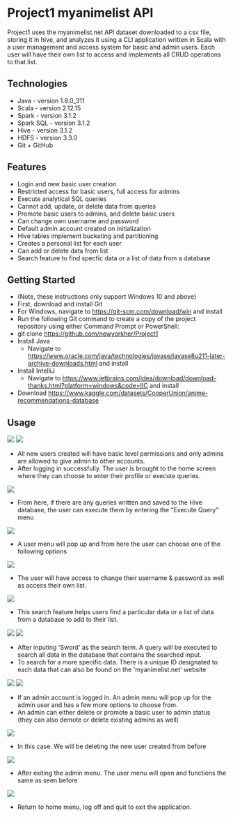 # Project1 myanimelist API

Project1 uses the myanimelist.net API dataset downloaded to a csv file, storing it in hive, and analyzes 
it using a CLI application written in Scala with a user management and access system for basic and admin users.
Each user will have their own list to access and implements all CRUD operations to that list.

## Technologies
- Java - version 1.8.0_311
- Scala - version 2.12.15
- Spark - version 3.1.2
- Spark SQL - version 3.1.2
- Hive - version 3.1.2
- HDFS - version 3.3.0
- Git + GitHub

## Features
- Login and new basic user creation
- Restricted access for basic users, full access for admins
- Execute analytical SQL queries
- Cannot add, update, or delete data from queries
- Promote basic users to admins, and delete basic users
- Can change own username and password
- Default admin account created on initialization
- Hive tables implement bucketing and partitioning
- Creates a personal list for each user 
- Can add or delete data from list
- Search feature to find specfic data or a list of data from a database

## Getting Started
- (Note, these instructions only support Windows 10 and above)
- First, download and install Git
- For Windows, navigate to https://git-scm.com/download/win and install
- Run the following Git command to create a copy of the project repository using either Command Prompt or PowerShell:
- git clone https://github.com/newyorkher/Project1
- Install Java
    - Navigate to https://www.oracle.com/java/technologies/javase/javase8u211-later-archive-downloads.html and install
- Install IntelliJ
    - Navigate to https://www.jetbrains.com/idea/download/download-thanks.html?platform=windows&code=IIC and install
- Download https://www.kaggle.com/datasets/CooperUnion/anime-recommendations-database

## Usage
![](Project1%20images/created%20account.PNG)
![](Project1%20images/Logging%20in.PNG)
- All new users created will have basic level permissions and only admins are allowed to give admin to other accounts.
- After logging in successfully. The user is brought to the home screen where they can choose to enter their profile or execute queries.


![](Project1%20images/Executing%20querty.PNG)
- From here, if there are any queries written and saved to the Hive database, the user can execute them by entering the "Execute Query" menu

![](Project1%20images/Entering%20profile%20screen.PNG)
- A user menu will pop up and from here the user can choose one of the following options

![](Project1%20images/Changing%20username.PNG)
- The user will have access to change their username & password as well as access their own list. 

![](Project1%20images/Search%20Feature.PNG)
- This search feature helps users find a particular data or a list of data from a database to add to their list.

![](Project1%20images/Sword%20table.PNG)
![](Project1%20images/Adding%20to%20my%20list.PNG)
- After inputing 'Sword' as the search term. A query will be executed to search all data in the database that contains the searched input. 
- To search for a more specific data. There is a unique ID designated to each data that can also be found on the 'myanimelist.net' website

![](Project1%20images/logging%20off.PNG)
![](Project1%20images/Admin%20account.PNG)
- If an admin account is logged in. An admin menu will pop up for the admin user and has a few more options to choose from. 
- An admin can either delete or promote a basic user to admin status (they can also demote or delete existing admins as well)

![](Project1%20images/delete%20account.PNG)
- In this case. We will be deleting the new user created from before

![](Project1%20images/admin%20list.PNG)
- After exiting the admin menu. The user menu will open and functions the same as seen before

![](Project1%20images/quiting%20the%20application.PNG)
- Return to home menu, log off and quit to exit the application.
